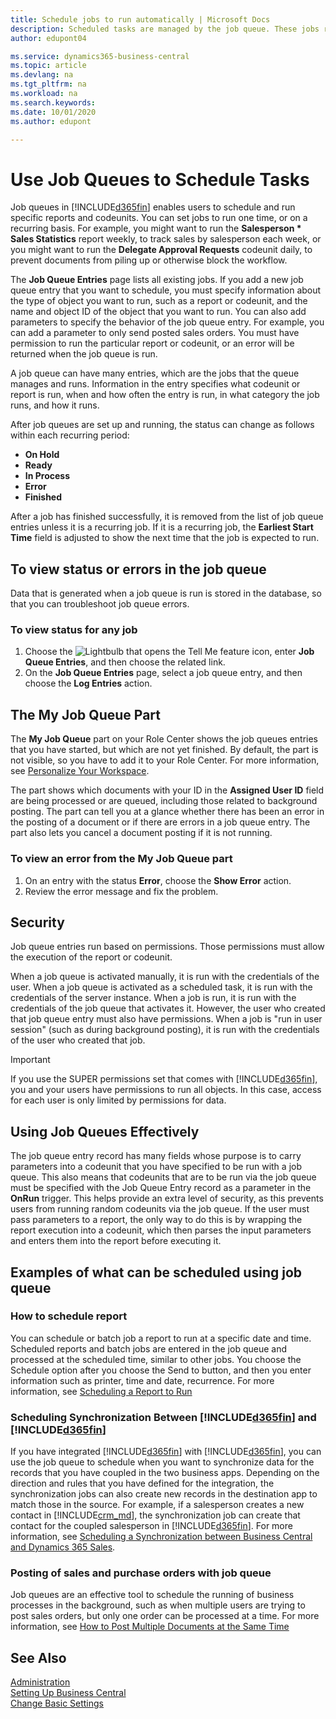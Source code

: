 ```yaml
---
title: Schedule jobs to run automatically | Microsoft Docs
description: Scheduled tasks are managed by the job queue. These jobs run reports and codeunits. You can set jobs to run one time, or on a recurring basis.
author: edupont04

ms.service: dynamics365-business-central
ms.topic: article
ms.devlang: na
ms.tgt_pltfrm: na
ms.workload: na
ms.search.keywords:
ms.date: 10/01/2020
ms.author: edupont

---
```

# Use Job Queues to Schedule Tasks

Job queues in [!INCLUDE[d365fin](includes/d365fin_md.md)] enables users to schedule and run specific reports and codeunits. You can set jobs to run one time, or on a recurring basis. For example, you might want to run the **Salesperson * Sales Statistics** report weekly, to track sales by salesperson each week, or you might want to run the **Delegate Approval Requests** codeunit daily, to prevent documents from piling up or otherwise block the workflow.

The **Job Queue Entries** page lists all existing jobs. If you add a new job queue entry that you want to schedule, you must specify information about the type of object you want to run, such as a report or codeunit, and the name and object ID of the object that you want to run. You can also add parameters to specify the behavior of the job queue entry. For example, you can add a parameter to only send posted sales orders. You must have permission to run the particular report or codeunit, or an error will be returned when the job queue is run.  

A job queue can have many entries, which are the jobs that the queue manages and runs. Information in the entry specifies what codeunit or report is run, when and how often the entry is run, in what category the job runs, and how it runs.  

After job queues are set up and running, the status can change as follows within each recurring period:

* **On Hold**  
* **Ready**  
* **In Process**  
* **Error**  
* **Finished**  

After a job has finished successfully, it is removed from the list of job queue entries unless it is a recurring job. If it is a recurring job, the **Earliest Start Time** field is adjusted to show the next time that the job is expected to run.  

## To view status or errors in the job queue
Data that is generated when a job queue is run is stored in the database, so that you can troubleshoot job queue errors.

### To view status for any job
1. Choose the ![Lightbulb that opens the Tell Me feature](media/ui-search/search_small.png "Tell me what you want to do") icon, enter **Job Queue Entries**, and then choose the related link.
2. On the **Job Queue Entries** page, select a job queue entry, and then choose the **Log Entries** action.  

## The My Job Queue Part
The **My Job Queue** part on your Role Center shows the job queues entries that you have started, but which are not yet finished. By default, the part is not visible, so you have to add it to your Role Center. For more information, see [Personalize Your Workspace](ui-personalization-user.md).  

The part shows which documents with your ID in the **Assigned User ID** field are being processed or are queued, including those related to background posting. The part can tell you at a glance whether there has been an error in the posting of a document or if there are errors in a job queue entry. The part also lets you cancel a document posting if it is not running.

### To view an error from the My Job Queue part
1. On an entry with the status **Error**, choose the **Show Error** action.
2. Review the error message and fix the problem.

## Security  
Job queue entries run based on permissions. Those permissions must allow the execution of the report or codeunit.  

When a job queue is activated manually, it is run with the credentials of the user. When a job queue is activated as a scheduled task, it is run with the credentials of the server instance. When a job is run, it is run with the credentials of the job queue that activates it. However, the user who created that job queue entry must also have permissions. When a job is "run in user session" (such as during background posting), it is run with the credentials of the user who created that job.  

> [!IMPORTANT]  
> If you use the SUPER permissions set that comes with [!INCLUDE[d365fin](includes/d365fin_md.md)], you and your users have permissions to run all objects. In this case, access for each user is only limited by permissions for data.  

## Using Job Queues Effectively  
The job queue entry record has many fields whose purpose is to carry parameters into a codeunit that you have specified to be run with a job queue. This also means that codeunits that are to be run via the job queue must be specified with the Job Queue Entry record as a parameter in the **OnRun** trigger. This helps provide an extra level of security, as this prevents users from running random codeunits via the job queue. If the user must pass parameters to a report, the only way to do this is by wrapping the report execution into a codeunit, which then parses the input parameters and enters them into the report before executing it.  

## Examples of what can be scheduled using job queue

### How to schedule report
You can schedule or batch job a report to run at a specific date and time. Scheduled reports and batch jobs are entered in the job queue and processed at the scheduled time, similar to other jobs. You choose the Schedule option after you choose the Send to button, and then you enter information such as printer, time and date, recurrence. 
For more information, see [Scheduling a Report to Run](ui-work-report.md#ScheduleReport)

### Scheduling Synchronization Between [!INCLUDE[d365fin](includes/d365fin_md.md)] and [!INCLUDE[d365fin](includes/cds_long_md.md)]

If you have integrated [!INCLUDE[d365fin](includes/d365fin_md.md)] with [!INCLUDE[d365fin](includes/cds_long_md.md)], you can use the job queue to schedule when you want to synchronize data for the records that you have coupled in the two business apps. Depending on the direction and rules that you have defined for the integration, the synchronization jobs can also create new records in the destination app to match those in the source. For example, if a salesperson creates a new contact in [!INCLUDE[crm_md](includes/crm_md.md)], the synchronization job can create that contact for the coupled salesperson in [!INCLUDE[d365fin](includes/d365fin_md.md)]. For more information, see [Scheduling a Synchronization between Business Central and Dynamics 365 Sales](admin-scheduled-synchronization-using-the-synchronization-job-queue-entries.md).

### Posting of sales and purchase orders with job queue
Job queues are an effective tool to schedule the running of business processes in the background, such as when multiple users are trying to post sales orders, but only one order can be processed at a time. 
For more information, see [How to Post Multiple Documents at the Same Time](ui-batch-posting.md)

## See Also

[Administration](admin-setup-and-administration.md)  
[Setting Up Business Central](setup.md)  
[Change Basic Settings](ui-change-basic-settings.md)  

